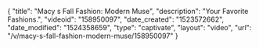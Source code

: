{
    "title": "Macy s Fall Fashion: Modern Muse",
    "description": "Your Favorite Fashions.",
    "videoid": "158950097",
    "date_created": "1523572662",
    "date_modified": "1524358659",
    "type": "captivate",
    "layout": "video",
    "url": "\/v\/macy-s-fall-fashion-modern-muse\/158950097"
}